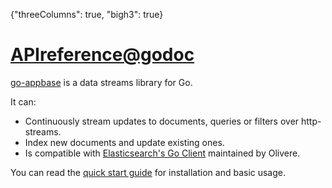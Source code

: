 {"threeColumns": true, "bigh3": true}

<h1><a href="https://godoc.org/github.com/appbaseio/go-appbase" target="_blank">APIreference@godoc <i class="fa fa-external-link"></i></a></h1>

[go-appbase](https://github.com/appbaseio/go-appbase) is a data streams library for Go.

It can:

* Continuously stream updates to documents, queries or filters over http-streams.  
* Index new documents and update existing ones.  
* Is compatible with [Elasticsearch's Go Client](https://github.com/olivere/elastic) maintained by Olivere. 

You can read the [quick start guide](http://docs.appbase.io/scalr/golang/golang-intro.html) for installation and basic usage.
